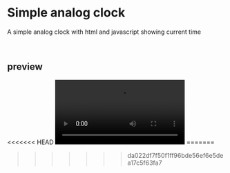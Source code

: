 <h1>Simple analog clock</h1>
<p>A simple analog clock with html and javascript showing current time</p><br>
<h2>preview</h2>
<<<<<<< HEAD
<video controls src="Document - Google Chrome 2024-02-27 09-29-48.mp4" title="Title"></video>
=======

>>>>>>> da022df7f50f1ff96bde56ef6e5dea17c5f63fa7

